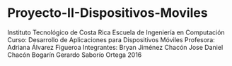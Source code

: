 # Proyecto-II-Dispositivos-Moviles

Instituto Tecnológico de Costa Rica
Escuela de Ingeniería en Computación
Curso: Desarrollo de Aplicaciones para Dispositivos Móviles
Profesora: Adriana Álvarez Figueroa
Integrantes: 
Bryan Jiménez Chacón
Jose Daniel Chacón Bogarín
Gerardo Saborío Ortega
2016
